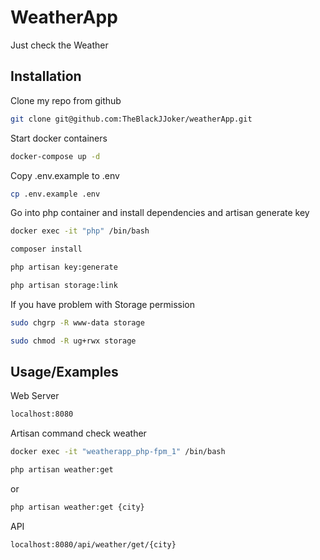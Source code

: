 # WeatherApp

Just check the Weather


## Installation

Clone my repo from github

```bash
git clone git@github.com:TheBlackJJoker/weatherApp.git
```
Start docker containers
```bash
docker-compose up -d
```

Copy .env.example to .env
```bash
cp .env.example .env
```

Go into php container and install dependencies and artisan generate key
```bash
docker exec -it "php" /bin/bash
```
```bash
composer install
```
```bash
php artisan key:generate
```
```bash
php artisan storage:link
```
If you have problem with Storage permission
```bash
sudo chgrp -R www-data storage
```
```bash
sudo chmod -R ug+rwx storage 
```

## Usage/Examples

Web Server
```bash
localhost:8080
```

Artisan command check weather
```bash
docker exec -it "weatherapp_php-fpm_1" /bin/bash
```
```bash
php artisan weather:get
```
or
```bash
php artisan weather:get {city}
```
API
```bash
localhost:8080/api/weather/get/{city}
```
